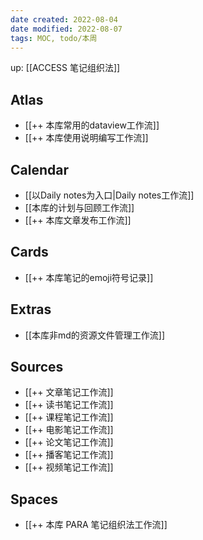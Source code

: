 ```yaml
---
date created: 2022-08-04
date modified: 2022-08-07
tags: MOC, todo/本周
---
```


up: [[ACCESS 笔记组织法]]

## Atlas

- [[++ 本库常用的dataview工作流]]
- [[++ 本库使用说明编写工作流]]

## Calendar

- [[以Daily notes为入口|Daily notes工作流]]
- [[本库的计划与回顾工作流]]
- [[++ 本库文章发布工作流]]

## Cards

- [[++ 本库笔记的emoji符号记录]]

## Extras

- [[本库非md的资源文件管理工作流]]

## Sources

- [[++ 文章笔记工作流]]
- [[++ 读书笔记工作流]]
- [[++ 课程笔记工作流]]
- [[++ 电影笔记工作流]]
- [[++ 论文笔记工作流]]
- [[++ 播客笔记工作流]]
- [[++ 视频笔记工作流]]

## Spaces

- [[++ 本库 PARA 笔记组织法工作流]]
